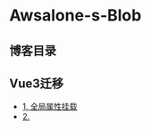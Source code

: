 ﻿# Awsalone-s-Blob

## 博客目录
## Vue3迁移
- [1. 全局属性挂载](docs/blog/Vue3/1.全局属性挂载.md)
- [2. ](docs/blog/Vue3/1.全局属性挂载.md)
